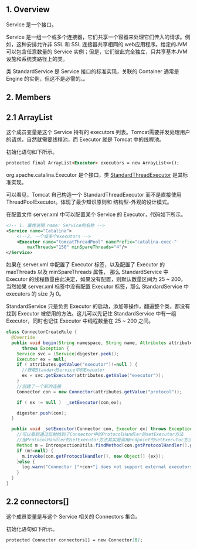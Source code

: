 ## 1. Overview
Service 是一个接口。

Service 是一组一个或多个连接器，它们共享一个容器来处理它们传入的请求。例如，这种安排允许非 SSL 和 SSL 连接器共享相同的
web应用程序。给定的JVM可以包含任意数量的 Service 实例；但是，它们彼此完全独立，只共享基本JVM设施和系统类路径上的类。

类 StandardService 是 Service 接口的标准实现，关联的 Container 通常是 Engine 的实例，但这不是必需的。。
## 2. Members
## 2.1 ArrayList<Executor>
这个成员变量是这个 Service 持有的 executors 列表。Tomcat需要并发处理用户的请求，自然就需要线程池，而 Executor 就是
Tomcat 中的线程池。

初始化语句如下所示。
```markdown
protected final ArrayList<Executor> executors = new ArrayList<>();
```

org.apache.catalina.Executor 是个接口，类 [StandardThreadExecutor](./Service/StandardThreadExecutor.md) 
是其标准实现。

可以看见，Tomcat 自己构造一个 StandardThreadExecutor 而不是直接使用 ThreadPoolExecutor。体现了最少知识原则和
结构型-外观的设计模式。

在配置文件 server.xml 中可以配置某个 Service 的 Executor，代码如下所示。
```xml
<!-- 1. 属性说明 name: Service的名称 -->
<Service name="Catalina">
    <!--2. 一个或多个executors -->
    <Executor name="tomcatThreadPool" namePrefix="catalina-exec-"
        maxThreads="150" minSpareThreads="4"/>
</Service>  
```

如果在 server.xml 中配置了 Executor 标签，以及配置了 Executor 的 maxThreads 以及 minSpareThreads 属性，
那么 StandardService 中 Executor 的线程数量由此决定，如果没有配置，则默认数量区间为 25 ~ 200，当然如果 server.xml
标签中没有配置 Executor 标签，那么 StandardService 中 executors 的 size 为 0。

StandardService 只是负责 Executor 的启动，添加等操作，翻遍整个类，都没有找到 Executor 被使用的方法。这儿可以先记住
StandardService 中有一组 Executor，同时也记住 Executor 中线程数量在 25 ~ 200 之间。

```java
class ConnectorCreateRule {
  @Override
  public void begin(String namespace, String name, Attributes attributes)
      throws Exception {
    Service svc = (Service)digester.peek();
    Executor ex = null;
    if ( attributes.getValue("executor")!=null ) {
      //获取StandardService中的Executor
      ex = svc.getExecutor(attributes.getValue("executor"));
    }
    //创建了一个新的连接
    Connector con = new Connector(attributes.getValue("protocol"));

    if ( ex != null )  _setExecutor(con,ex);

    digester.push(con);
  }

  public void _setExecutor(Connector con, Executor ex) throws Exception {
    //可以看到通过反射找到了Connector中的ProtocolHandler的setExecutor方法
    //但ProtocolHandler的setExecutor方法其实是调用endpoint的setExecutor方法
    Method m = IntrospectionUtils.findMethod(con.getProtocolHandler().getClass(),"setExecutor",new Class[] {java.util.concurrent.Executor.class});
    if (m!=null) {
      m.invoke(con.getProtocolHandler(), new Object[] {ex});
    }else {
      log.warn("Connector ["+con+"] does not support external executors. Method setExecutor(java.util.concurrent.Executor) not found.");
    }
  }
}
```

## 2.2 connectors[]
这个成员变量是与这个 Service 相关的 Connectors 集合。

初始化语句如下所示。
```markdown
protected Connector connectors[] = new Connector[0];
``` 
